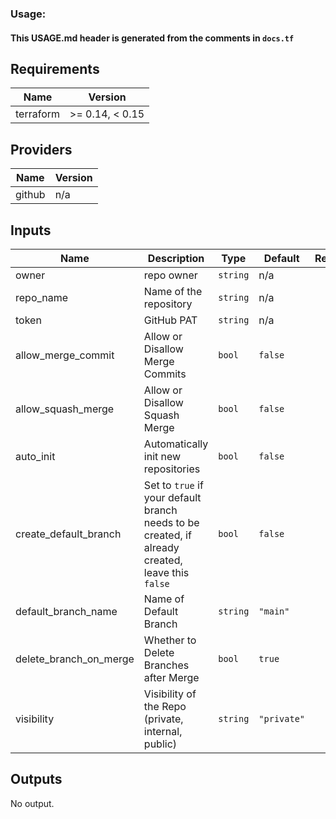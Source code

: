 <!--- BEGIN_TF_DOCS --->

### Usage:
#### This USAGE.md header is generated from the comments in `docs.tf`

## Requirements

| Name | Version |
|------|---------|
| terraform | >= 0.14, < 0.15 |

## Providers

| Name | Version |
|------|---------|
| github | n/a |

## Inputs

| Name | Description | Type | Default | Required |
|------|-------------|------|---------|:--------:|
| owner | repo owner | `string` | n/a | yes |
| repo\_name | Name of the repository | `string` | n/a | yes |
| token | GitHub PAT | `string` | n/a | yes |
| allow\_merge\_commit | Allow or Disallow Merge Commits | `bool` | `false` | no |
| allow\_squash\_merge | Allow or Disallow Squash Merge | `bool` | `false` | no |
| auto\_init | Automatically init new repositories | `bool` | `false` | no |
| create\_default\_branch | Set to `true` if your default branch needs to be created, if already created, leave this `false` | `bool` | `false` | no |
| default\_branch\_name | Name of Default Branch | `string` | `"main"` | no |
| delete\_branch\_on\_merge | Whether to Delete Branches after Merge | `bool` | `true` | no |
| visibility | Visibility of the Repo (private, internal, public) | `string` | `"private"` | no |

## Outputs

No output.

<!--- END_TF_DOCS --->

